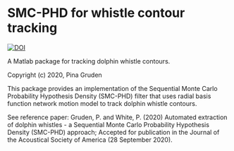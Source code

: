 
# SMC-PHD for whistle contour tracking
[![DOI](https://zenodo.org/badge/284840553.svg)](https://zenodo.org/badge/latestdoi/284840553)

A Matlab package for tracking dolphin whistle contours.

Copyright (c) 2020, Pina Gruden

This package provides an implementation of the Sequential Monte Carlo Probability Hypothesis Density (SMC-PHD) filter that uses radial basis function network motion model to track dolphin whistle contours.

See reference paper: Gruden, P. and White, P. (2020) Automated extraction of dolphin whistles - a Sequential Monte Carlo Probability Hypothesis Density (SMC-PHD) approach; Accepted for publication in the Journal of the Acoustical Society of America (28 September 2020).

